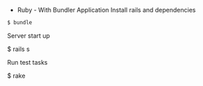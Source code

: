 * Ruby - With Bundler Application
Install rails and dependencies
```bash
$ bundle
```
Server start up

$ rails s

Run test tasks

$ rake
